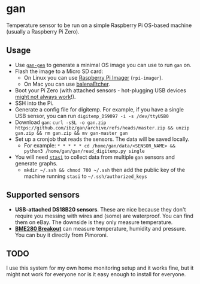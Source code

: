 # gan

Temperature sensor to be run on a simple Raspberry Pi OS-based machine (usually a Raspberry Pi Zero).

## Usage

* Use [`gan-gen`](https://github.com/ibz/gan-gen) to generate a minimal OS image you can use to run `gan` on.
* Flash the image to a Micro SD card:
  * On Linux you can use [Raspberry Pi Imager](https://www.raspberrypi.com/software/) (`rpi-imager`).
  * On Mac you can use [balenaEtcher](https://www.balena.io/etcher/).
* Boot your Pi Zero (with attached sensors - hot-plugging USB devices [might not always work](https://forums.raspberrypi.com/viewtopic.php?t=23205#p217196)!).
* SSH into the Pi.
* Generate a config file for digitemp. For example, if you have a single USB sensor, you can run `digitemp_DS9097 -i -s /dev/ttyUSB0`
* Download `gan`: `curl -sSL -o gan.zip https://github.com/ibz/gan/archive/refs/heads/master.zip && unzip gan.zip && rm gan.zip && mv gan-master gan`
* Set up a cronjob that reads the sensors. The data will be saved locally.
  * For example: `* * * * * cd /home/gan/data/<SENSOR_NAME> && python3 /home/gan/gan/read_digitemp.py single`
* You will need [`stasi`](https://github.com/ibz/stasi) to collect data from multiple `gan` sensors and generate graphs.
  * `mkdir ~/.ssh && chmod 700 ~/.ssh` then add the public key of the machine running `stasi` to `~/.ssh/authorized_keys`

## Supported sensors

* **USB-attached DS18B20 sensors**. These are nice because they don't require you messing with wires and (some) are waterproof. You can find them on eBay. The downside is they only measure temperature.
* [**BME280 Breakout**](https://shop.pimoroni.com/products/bme280-breakout) can measure temperature, humidity and pressure. You can buy it directly from Pimoroni.

## TODO

I use this system for my own home monitoring setup and it works fine, but it might not work for everyone nor is it easy enough to install for everyone.
